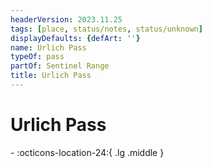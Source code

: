 ```yaml
---
headerVersion: 2023.11.25
tags: [place, status/notes, status/unknown]
displayDefaults: {defArt: ''}
name: Urlich Pass
typeOf: pass
partOf: Sentinel Range
title: Urlich Pass
---
```

# Urlich Pass
<div class="grid cards ext-narrow-margin ext-one-column" markdown>
-    :octicons-location-24:{ .lg .middle }   
</div>


